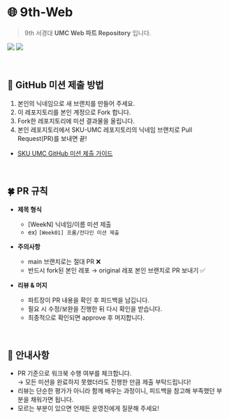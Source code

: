 # 🌐 9th-Web  
> 9th 서경대 **UMC Web 파트 Repository** 입니다.  

<p>
  <img src="https://img.shields.io/badge/UMC-9th-6A5ACD?style=for-the-badge&logo=github&logoColor=white" />
  <img src="https://img.shields.io/badge/Repository-Web%20Part-61DAFB?style=for-the-badge" />
</p>

<br>
  
## 🚀 GitHub 미션 제출 방법
1. 본인의 닉네임으로 새 브랜치를 만들어 주세요.
2. 이 레포지토리를 본인 계정으로 Fork 합니다.
3. Fork한 레포지토리에 미션 결과물을 올립니다.
4. 본인 레포지토리에서 SKU-UMC 레포지토리의 닉네임 브랜치로 Pull Request(PR)를 보내면 끝!
- [SKU UMC GitHub 미션 제출 가이드](https://acoustic-daffodil-00e.notion.site/GitHub-26731d49a1348042878ff024dcbde258)
  
<br>

## 🍀 PR 규칙
- **제목 형식**  
  - [WeekN] 닉네임/이름 미션 제출
  - ex) `[Week01] 프롬/전다인 미션 제출`

- **주의사항**  
  - main 브랜치로는 절대 PR ❌  
  - 반드시 fork된 본인 레포 → original 레포 본인 브랜치로 PR 보내기 ✅

- **리뷰 & 머지**  
  - 파트장이 PR 내용을 확인 후 피드백을 남깁니다.  
  - 필요 시 수정/보완을 진행한 뒤 다시 확인을 받습니다.  
  - 최종적으로 확인되면 approve 후 머지합니다.
    
<br>

## 📢 안내사항
- PR 기준으로 워크북 수행 여부를 체크합니다.  
  → 모든 미션을 완료하지 못했더라도 진행한 만큼 제출 부탁드립니다!
- 리뷰는 단순한 평가가 아니라 함께 배우는 과정이니, 피드백을 참고해 부족했던 부분을 채워가면 됩니다.
- 모르는 부분이 있으면 언제든 운영진에게 질문해 주세요!
